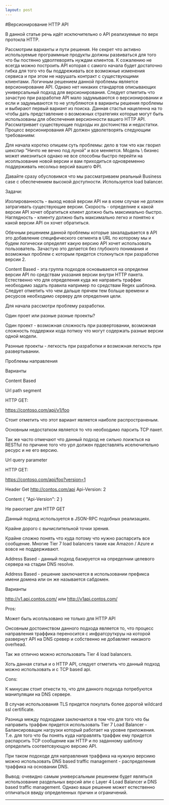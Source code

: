 ```yaml
---
layout: post
---
```


#Версионирование HTTP API 

В данной статье речь идёт исключительно о API реализуемые по верх протокла HTTP. 

Рассмотрим варианты и пути решения. 
Не секрет что активно используемые программные продукты должны развиваться для того что бы постянно удволтеворять нуждам клиентов. К сожалению не всегда можно построить API которая с самого начала будет достаточно гибка для того что бы поддреживать все возможные изменения сервиса и при этом не нарушать контракт с существующими клиентами. Логичным решением данной проблемы являетсе версионирование API. Однако нет никаких стандартов описывающих универсальный подход для версионирования. Следует отметить что зачастую при разработке API мало задумываются о версионировании и если и задумываются то не углубляются в варианты решения проблемы и выбирают первый вариант из поиска. 
Данная стастья нацеленна на  то чтобы дать представление о возможных стратегиях которые могут быть использованы для обеспечения версионности вашего HTTP API. Рассматривает существующие подходы их достоинства и недостатки. 
Процесс версионирования API должен удволетворять следующим требованиям: 

Для начала коротко опишем суть проблемы: дело в том что как гворил шекспир "Ничто не вечно под луной" и все меняется. Модель \ бизнес может имезниться однако не все способны быстро перейти на исопльзование новой версии и вам приходиться одновременно поддерживать несолкьо версий вашего ФPI. 

Давайте сразу обусловимся что мы рассматриваем реальный Business case с обеспечением высокой доступности. Используется load balancer. 

Задачи: 


Изолированность - выход новой версии API ни в коем случае не должен затрагивать существующие версии. 
Скорость - определние к какой версии API хочет обратиться клиент должно быть максимально быстро. 
Наглядность - клиенту должно быть максимально легко и понятно к какой версии API он хочет обратиться. 

Обвчным решением данной проблемы которые закаладывается в API это добавление специфического сегмента в URL по которому мы и будем логически определят какую версию API хочет использовать пользователь. Зачастую это делается без глубокого понимания и возможных проблем с которым придется столкнуться при разработке версии 2. 

Content Based - эта группа подходов основывается на определни версии API по средствам указания версии внутри HTTP пакета. Естественно что для определения куда же направить траффик необходимо задать правила например по средствам Regex шаблона. Следует отметить что чем дальше прячем тем больше времени и ресурсов необходимо серверу для определния цели. 

Для начала рассмотри проблему разработки. 

Один проет или разные разные проекты? 

Один проект - возможная сложность при развертовании, возможная сложность поддержки кода потмоу что могут содержать разные версии одной модели. 

Разнные проекты - легкость при разработки и возможная легкость при развертывании. 

Проблемы направления  

Варианты 

Content Based 

Url path segment  

HTTP GET: 

https://contoso.com/api/v1/foo 

Стоит отметить что этот вариант является наиболе распространеным. 

Основным недостатком является то что необходимо парсить TCP пакет. 

Так же часто отмечают что данный подход не сильно лоижться на RESTful по причине того что урл должен прдеставлять иселючительно ресурс и не его версию. 

Url query parameter 

HTTP GET: 

https://contoso.com/api/foo?version=1 

Header Get http://contos.com/api Api-Version: 2 

Content 
{ 
"Api-Version": 2 
} 


Не раюотает для HTTP GET 

Данный подход используется в JSON-RPC подобных реализациях. 

Крайне дорого с вычислительной точки зрения. 

Крайне сложно понять что куда потому что нужно распарсить все сообщение. 
Многие Tier 7 load balancers такие как Amazon / Azure и вовсе не поддерживают. 

Address Based - данный подход базируется на определнии целевого сервера на стадии DNS resolve.  

Address Based - решение заключается  в использовании префикса имени домена или он же называется сабдомен. 

Варианты 

http://v1.api.contos.com/ или http://v1api.contos.com/ 

Pros: 

Может быть исопльзовано не только для HTTP API 

Онсовным достоинством данного подхода является то, что процесс направления траффика переносится с инфратсруткруы на которой развернут API на DNS сревер и собственно не добавляет никакого overhead. 

Так же отлично можно использовать Tier 4 load balancers. 

Хоть данная статья и о HTTP API, следует отметить что данный подход можно использовать и с TCP based api. 

Cons: 

К минусам стоит отнести то, что для данного подхода потребуются манипуляции на DNS сервере. 

В случае использования TLS придется покупать более дорогой wildcard ssl certificate. 

Разница между подходами заключается в том что для того что бы направить траффик придется использовать Tier 7 Load Balancer - Балансироващик нагрузки который работает на уровне приложения. Т.е. для того что бы понять куда направлять траффик ему придется распарсить TCP сообщение как HTTP и по заданному шаблону определить соответсвующую версию API. 

При таком подоходе для направления траффика на нужную версиию можно использовать DNS based traffic management - распределения траффика на основании DNS. 

Вывод: очевидно самым универсальным решением будет являться использование раздельных версий апи с Layer 4 Load Balancer и DNS based traffic management. Однако ваше решение может естественно отличаться ввиду определенных причин и ограничений.

----
